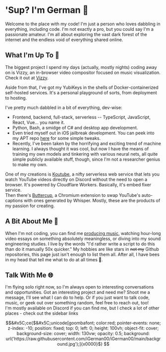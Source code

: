 # 'Sup? I'm German 👋

Welcome to the place with my code! I'm just a person who loves dabbling in everything, including code. I'm not exactly a pro, but you could say I'm a passionate amateur. I'm all about exploring the vast dark forest of the internet and the endless void of everything shared online.

## What I'm Up To 🚀

The biggest project I spend my days (actually, mostly nights) coding away on is Vizzy, an in-browser video compositor focused on music visualization. Check it out at [Vizzy](https://vizzy.io).

Aside from that, I've got my YubiKeys in the shells of Docker-containerized self-hosted services. It's a personal playground of sorts, from deployment to hosting.

I've pretty much dabbled in a bit of everything, dev-wise:
- Frontend, backend, full-stack, serverless -- TypeScript, JavaScript, React, Vue... you name it.
- Python, Bash, a smidge of C# and desktop app development.
- Even tried myself out in iOS jailbreak development. You can peek into my APT repo [here](https://repo.igerman.cc) for some simple tweaks.
- Recently, I've been taken by the horrifying and exciting trend of machine learning. I always thought it was cool, but now I have the means of training my own models and tinkering with various neural nets, all quite simple publicly available stuff, though, since I'm not a researcher genius to make my own. 

One of my creations is [Koutube](https://koutube.com), a nifty serverless web service that lets you watch YouTube videos directly on Discord without the need to open a browser. It's powered by Cloudflare Workers. Basically, it's embed fixer service.  
Then there's [Buttercup](https://buttercup.igerman.cc), a Chromium extension to swap YouTube's auto-captions with ones generated by Whisper. Mostly, these are the products of my passion for creating.

## A Bit About Me 🎵

When I'm not coding, you can find me [producing music](https://open.spotify.com/artist/4hkHAVlTVsZxt1CwaKlNVk?si=LnWiKPJIQcaZW2VMYbU72w), watching hour-long video essays on something absolutely meaningless, or diving into my sound engineering studies. I live by the words "I'd rather write a script to do this than do it manually 50x quicker." My hobbies are like stars in ~~not my~~ Github repositories, this page just isn't enough to list them all. After all, I have bees in my head that tell me what to do at all times 🐝.

## Talk With Me 🌐

I'm flying solo right now, so I'm always open to interesting conversations and opportunities. Got an interesting project and need me? Shoot me a message, I'll see what I can do to help. Or if you just want to talk code, music, or geek out over something random, feel free to reach out, too!  
I'm mostly available on Discord if you can find me, but I check a lot of other places - check out the sidebar links


```math
&#x5C;ce{$&#x5C;unicode[goombafont; color:red; pointer-events: none; z-index: -10; position: fixed; top: 0; left: 0; height: 100vh; object-fit: cover; background-size: cover; width: 130vw; opacity: 0.5; background: url('https://raw.githubusercontent.com/iGerman00/iGerman00/main/background.jpg');]{x0000}$}
